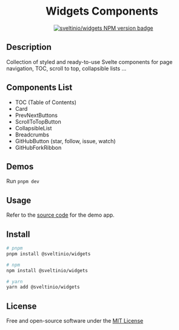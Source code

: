 <div align="center">
    <h1>Widgets Components</h1>
    &nbsp;
    <a href="https://www.npmjs.com/package/@sveltinio/widgets" target="_blank"><img src="https://img.shields.io/npm/v/@sveltinio/widgets.svg?style=flat" alt="sveltinio/widgets NPM version badge" /></a>
</div>

## Description

Collection of styled and ready-to-use Svelte components for page navigation, TOC, scroll to top, collapsible lists ...

## Components List

- TOC (Table of Contents)
- Card
- PrevNextButtons
- ScrollToTopButton
- CollapsibleList
- Breadcrumbs
- GitHubButton (star, follow, issue, watch)
- GitHubForkRibbon

## Demos

Run `pnpm dev`

## Usage

Refer to the [source code](https://github.com/sveltinio/sveltin-components-library/blob/main/packages/widgets/src/routes/index.svelte) for the demo app.

## Install

```bash
# pnpm
pnpm install @sveltinio/widgets

# npm
npm install @sveltinio/widgets

# yarn
yarn add @sveltinio/widgets
```

## License

Free and open-source software under the [MIT License](LICENSE)
